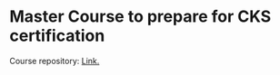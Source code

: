 # Master Course to prepare for CKS certification
Course repository: [Link.](https://github.com/zealvora/certified-kubernetes-security-specialist)
